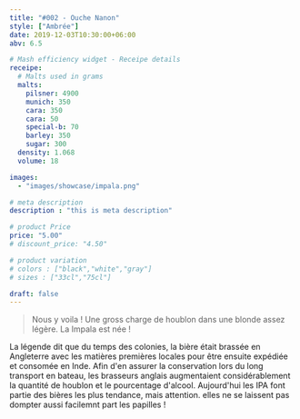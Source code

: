 ```yaml
---
title: "#002 - Ouche Nanon"
style: ["Ambrée"]
date: 2019-12-03T10:30:00+06:00
abv: 6.5

# Mash efficiency widget - Receipe details
receipe:
  # Malts used in grams
  malts:
    pilsner: 4900
    munich: 350
    cara: 350
    cara: 50
    special-b: 70
    barley: 350
    sugar: 300
  density: 1.068
  volume: 18

images:
  - "images/showcase/impala.png"

# meta description
description : "this is meta description"

# product Price
price: "5.00"
# discount_price: "4.50"

# product variation
# colors : ["black","white","gray"]
# sizes : ["33cl","75cl"]

draft: false
---
```


> Nous y voila ! Une gross charge de houblon dans une blonde assez légère. La Impala est née !

La légende dit que du temps des colonies, la bière était brassée en Angleterre avec les matières premières locales pour être ensuite expédiée et consomée en Inde. Afin d'en assurer la conservation lors du long transport en bateau, les brasseurs anglais augmentaient considérablement la quantité de houblon et le pourcentage d'alcool. Aujourd'hui les IPA font partie des bières les plus tendance, mais attention. elles ne se laissent pas dompter aussi facilemnt part les papilles !